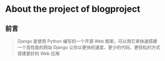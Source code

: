 # About the project of blogproject
## 前言
>Django 是使用 Python 编写的一个开源 Web 框架，可以用它来快速搭建一个高性能的网站
>Django 让你以更快的速度、更少的代码、更轻松的方式搭建更好的 Web 应用
